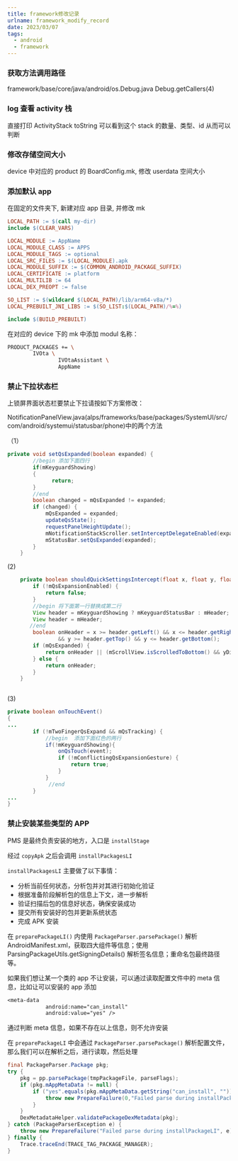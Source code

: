 ```yaml
---
title: framework修改记录
urlname: framework_modify_record
date: 2023/03/07
tags:
  - android
  - framework
---
```


### 获取方法调用路径

framework/base/core/java/android/os.Debug.java
Debug.getCallers(4)

### log 查看 activity 栈

直接打印 ActivityStack toString 可以看到这个 stack 的数量、类型、id 从而可以判断

### 修改存储空间大小

device 中对应的 product 的 BoardConfig.mk, 修改 userdata 空间大小

### 添加默认 app

在固定的文件夹下, 新建对应 app 目录, 并修改 mk

```mk
LOCAL_PATH := $(call my-dir)
include $(CLEAR_VARS)

LOCAL_MODULE := AppName
LOCAL_MODULE_CLASS := APPS
LOCAL_MODULE_TAGS := optional
LOCAL_SRC_FILES := $(LOCAL_MODULE).apk
LOCAL_MODULE_SUFFIX := $(COMMON_ANDROID_PACKAGE_SUFFIX)
LOCAL_CERTIFICATE := platform
LOCAL_MULTILIB := 64
LOCAL_DEX_PREOPT := false

SO_LIST := $(wildcard $(LOCAL_PATH)/lib/arm64-v8a/*)
LOCAL_PREBUILT_JNI_LIBS := $(SO_LIST:$(LOCAL_PATH)/%=%)

include $(BUILD_PREBUILT)
```

在对应的 device 下的 mk 中添加 modul 名称：

```bash
PRODUCT_PACKAGES += \
        IVOta \
                IVOtaAssistant \
                AppName
```

### 禁止下拉状态栏

上锁屏界面状态栏要禁止下拉请按如下方案修改：

NotificationPanelView.java(alps/frameworks/base/packages/SystemUI/src/com/android/systemui/statusbar/phone)中的两个方法

（1）

```java
private void setQsExpanded(boolean expanded) {
        //begin 添加下面四行
        if(mKeyguardShowing)                     
        {                                                   
              return;                                     
        }                                                  
        //end
        boolean changed = mQsExpanded != expanded;
        if (changed) {
            mQsExpanded = expanded;
            updateQsState();
            requestPanelHeightUpdate();
            mNotificationStackScroller.setInterceptDelegateEnabled(expanded);
            mStatusBar.setQsExpanded(expanded);
        }
    }
```

(2)

```java
    private boolean shouldQuickSettingsIntercept(float x, float y, float yDiff) {
        if (!mQsExpansionEnabled) {
            return false;
        }
        //begin 将下面第一行替换成第二行
        View header = mKeyguardShowing ? mKeyguardStatusBar : mHeader;       
        View header = mHeader;
       //end                                                                     
        boolean onHeader = x >= header.getLeft() && x <= header.getRight()
                && y >= header.getTop() && y <= header.getBottom();
        if (mQsExpanded) {
            return onHeader || (mScrollView.isScrolledToBottom() && yDiff < 0) && isInQsArea(x, y);
        } else {
            return onHeader;
        }
    }
 
```

(3)

```java
private boolean onTouchEvent()
{
...
        if (!mTwoFingerQsExpand && mQsTracking) {
            //begin  添加下面红色的两行
            if(!mKeyguardShowing){                                   
                onQsTouch(event);
                if (!mConflictingQsExpansionGesture) {
                    return true;
                }
            }
             //end　　　　　　　　　　　　　　　　　　　　　　
        }
...
}

```

### 禁止安装某些类型的 APP

PMS 是最终负责安装的地方，入口是 `installStage`

经过 `copyApk` 之后会调用 `installPackagesLI`

`installPackagesLI` 主要做了以下事情：

- 分析当前任何状态，分析包并对其进行初始化验证
- 根据准备阶段解析包的信息上下文，进一步解析
- 验证扫描后包的信息好状态，确保安装成功
- 提交所有安装好的包并更新系统状态
- 完成 APK 安装

在 `preparePackageLI()` 内使用 `PackageParser.parsePackage()` 解析 AndroidManifest.xml，获取四大组件等信息；使用 ParsingPackageUtils.getSigningDetails() 解析签名信息；重命名包最终路径 等。

如果我们想让某一个类的 app 不让安装，可以通过读取配置文件中的 meta 信息，比如让可以安装的 app 添加

```txt
<meta-data
            android:name="can_install"
            android:value="yes" />
```

通过判断 meta 信息，如果不存在以上信息，则不允许安装

在 `preparePackageLI` 中会通过 `PackageParser.parsePackage()` 解析配置文件，那么我们可以在解析之后，进行读取，然后处理

```java
final PackageParser.Package pkg;
try {
    pkg = pp.parsePackage(tmpPackageFile, parseFlags);
    if (pkg.mAppMetaData != null) {
        if ("yes".equals(pkg.mAppMetaData.getString("can_install", ""))==false) {
            throw new PrepareFailure(0,"Failed parse during installPackageLI: not a yes app");
        }
    }
    DexMetadataHelper.validatePackageDexMetadata(pkg);
} catch (PackageParserException e) {
    throw new PrepareFailure("Failed parse during installPackageLI", e);
} finally {
    Trace.traceEnd(TRACE_TAG_PACKAGE_MANAGER);
}
```
